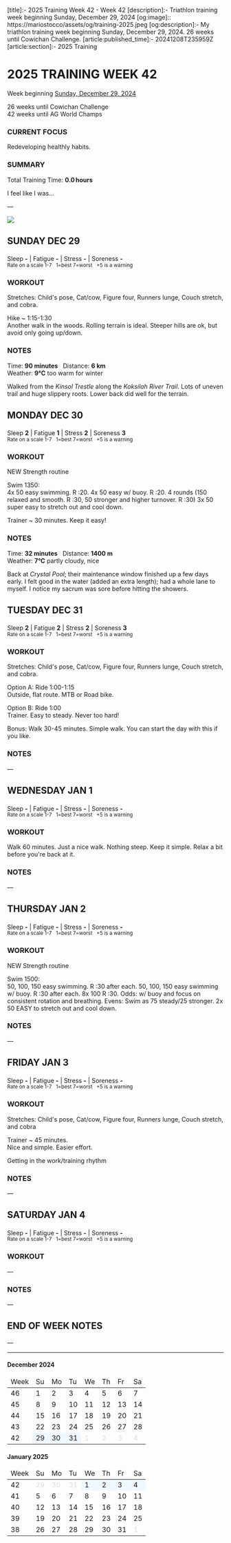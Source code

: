 [title]:- 2025 Training Week 42 - Week 42
[description]:- Triathlon training week beginning Sunday, December 29, 2024
[og:image]:: https://mariostocco/assets/og/training-2025.jpeg
[og:description]:- My triathlon training week beginning Sunday, December 29, 2024. 26 weeks until Cowichan Challenge.
[article:published_time]:- 20241208T235959Z
[article:section]:- 2025 Training



# 2025 TRAINING WEEK 42
Week beginning [Sunday, December 29, 2024](javascript:flick('sun');)

26 weeks until Cowichan Challenge<br />42 weeks until AG World Champs

### CURRENT FOCUS
Redeveloping healthly habits.

### SUMMARY
Total Training Time: **0.0&#8239;hours**

I feel like I was... <!--LAGGING  MAINTAINING  BUILDING  PEAKING  OVERREACHING-->

&mdash;





![](/assets/svg/image-977x550.svg)

## SUNDAY DEC 29
Sleep **-** | Fatigue **-** | Stress **-** | Soreness **-**
<sup><br />Rate on a scale 1-7 &nbsp; 1=best 7=worst &nbsp; +5 is a warning</sup>

### WORKOUT
Stretches: Child's pose, Cat/cow, Figure four, Runners lunge, Couch stretch, and cobra.

Hike ~ 1:15-1:30  
Another walk in the woods. Rolling terrain is ideal. Steeper hills are ok, but avoid only going up/down.

### NOTES
Time: **90 minutes** &nbsp; Distance: **6 km**  
Weather: **9°C** too warm for winter

Walked from the _Kinsol Trestle_ along the _Koksilah River Trail_.  Lots of uneven trail and huge slippery roots.  Lower back did well for the terrain.

<!---->
## MONDAY DEC 30
Sleep **2** | Fatigue **1** | Stress **2** | Soreness **3**
<sup><br />Rate on a scale 1-7 &nbsp; 1=best 7=worst &nbsp; +5 is a warning</sup>

### WORKOUT
NEW Strength routine

Swim 1350:  
4x 50 easy swimming. R :20.  4x 50 easy w/ buoy. R :20.  4 rounds (150 relaxed and smooth. R :30, 50 stronger and higher turnover. R :30) 3x 50 super easy to stretch out and cool down.

Trainer ~ 30 minutes. Keep it easy!

### NOTES
Time: **32 minutes** &nbsp; Distance: **1400 m**  
Weather: **7°C** partly cloudy, nice

Back at _Crystal Pool_; their maintenance window finished up a few days early.  I felt good in the water (added an extra length); had a whole lane to myself.  I notice my sacrum was sore before hitting the showers.

<!---->
## TUESDAY DEC 31
Sleep **2** | Fatigue **2** | Stress **2** | Soreness **3**
<sup><br />Rate on a scale 1-7 &nbsp; 1=best 7=worst &nbsp; +5 is a warning</sup>

### WORKOUT
Stretches: Child's pose, Cat/cow, Figure four, Runners lunge, Couch stretch, and cobra.

Option A: Ride 1:00-1:15  
Outside, flat route. MTB or Road bike.

Option B: Ride 1:00  
Trainer. Easy to steady. Never too hard!

Bonus: Walk 30-45 minutes. Simple walk. You can start the day with this if you like.

### NOTES
&mdash;


<!---->
## WEDNESDAY JAN 1
Sleep **-** | Fatigue **-** | Stress **-** | Soreness **-**
<sup><br />Rate on a scale 1-7 &nbsp; 1=best 7=worst &nbsp; +5 is a warning</sup>

### WORKOUT
Walk 60 minutes. Just a nice walk. Nothing steep. Keep it simple. Relax a bit before you're back at it.

### NOTES
&mdash;


<!---->
## THURSDAY JAN 2
Sleep **-** | Fatigue **-** | Stress **-** | Soreness **-**
<sup><br />Rate on a scale 1-7 &nbsp; 1=best 7=worst &nbsp; +5 is a warning</sup>

### WORKOUT
NEW Strength routine

Swim 1500:  
50, 100, 150 easy swimming. R :30 after each. 50, 100, 150 easy swimming w/ buoy. R :30 after each. 8x 100 R :30. Odds: w/ buoy and focus on consistent rotation and breathing. Evens: Swim as 75 steady/25 stronger. 2x 50 EASY to stretch out and cool down.

### NOTES
&mdash;


<!---->
## FRIDAY JAN 3
Sleep **-** | Fatigue **-** | Stress **-** | Soreness **-**
<sup><br />Rate on a scale 1-7 &nbsp; 1=best 7=worst &nbsp; +5 is a warning</sup>

### WORKOUT
Stretches: Child's pose, Cat/cow, Figure four, Runners lunge, Couch stretch, and cobra

Trainer ~ 45 minutes.  
Nice and simple. Easier effort.

Getting in the work/training rhythm

### NOTES
&mdash;


<!---->
## SATURDAY JAN 4
Sleep **-** | Fatigue **-** | Stress **-** | Soreness **-**
<sup><br />Rate on a scale 1-7 &nbsp; 1=best 7=worst &nbsp; +5 is a warning</sup>

### WORKOUT
&mdash;

### NOTES
&mdash;


<!---->
## END OF WEEK NOTES
&mdash;





---


<div class="month"><h4>December 2024</h4><table><thead><tr style="border:0;"><td>Week</td><td class="day">Su</td><td class="day">Mo</td><td class="day">Tu</td><td class="day">We</td><td class="day">Th</td><td class="day">Fr</td><td class="day">Sa</td></tr></thead><tbody><tr><td class="week" onclick="javascript:cellClick(46,'');">46</td><td class="day" style="" id="c20241201" onclick="javascript:cellClick(46,'sun');">1</td><td class="day" style="" id="c20241202" onclick="javascript:cellClick(46,'mon');">2</td><td class="day" style="" id="c20241203" onclick="javascript:cellClick(46,'tue');">3</td><td class="day" style="" id="c20241204" onclick="javascript:cellClick(46,'wed');">4</td><td class="day" style="" id="c20241205" onclick="javascript:cellClick(46,'thu');">5</td><td class="day" style="" id="c20241206" onclick="javascript:cellClick(46,'fri');">6</td><td class="day" style="" id="c20241207" onclick="javascript:cellClick(46,'sat');">7</td></tr><tr><td class="week" onclick="javascript:cellClick(45,'');">45</td><td class="day" style="" id="c20241208" onclick="javascript:cellClick(45,'sun');">8</td><td class="day" style="" id="c20241209" onclick="javascript:cellClick(45,'mon');">9</td><td class="day" style="" id="c20241210" onclick="javascript:cellClick(45,'tue');">10</td><td class="day" style="" id="c20241211" onclick="javascript:cellClick(45,'wed');">11</td><td class="day" style="" id="c20241212" onclick="javascript:cellClick(45,'thu');">12</td><td class="day" style="" id="c20241213" onclick="javascript:cellClick(45,'fri');">13</td><td class="day" style="" id="c20241214" onclick="javascript:cellClick(45,'sat');">14</td></tr><tr><td class="week" onclick="javascript:cellClick(44,'');">44</td><td class="day" style="" id="c20241215" onclick="javascript:cellClick(44,'sun');">15</td><td class="day" style="" id="c20241216" onclick="javascript:cellClick(44,'mon');">16</td><td class="day" style="" id="c20241217" onclick="javascript:cellClick(44,'tue');">17</td><td class="day" style="" id="c20241218" onclick="javascript:cellClick(44,'wed');">18</td><td class="day" style="" id="c20241219" onclick="javascript:cellClick(44,'thu');">19</td><td class="day" style="" id="c20241220" onclick="javascript:cellClick(44,'fri');">20</td><td class="day" style="" id="c20241221" onclick="javascript:cellClick(44,'sat');">21</td></tr><tr><td class="week" onclick="javascript:cellClick(43,'');">43</td><td class="day" style="" id="c20241222" onclick="javascript:cellClick(43,'sun');">22</td><td class="day" style="" id="c20241223" onclick="javascript:cellClick(43,'mon');">23</td><td class="day" style="" id="c20241224" onclick="javascript:cellClick(43,'tue');">24</td><td class="day" style="" id="c20241225" onclick="javascript:cellClick(43,'wed');">25</td><td class="day" style="" id="c20241226" onclick="javascript:cellClick(43,'thu');">26</td><td class="day" style="" id="c20241227" onclick="javascript:cellClick(43,'fri');">27</td><td class="day" style="" id="c20241228" onclick="javascript:cellClick(43,'sat');">28</td></tr><tr><td class="week" onclick="javascript:cellClick(42,'');">42</td><td class="day" style="background-color:aliceblue;" id="c20241229" onclick="javascript:flick('sun');">29</td><td class="day" style="background-color:aliceblue;" id="c20241230" onclick="javascript:flick('mon');">30</td><td class="day" style="background-color:aliceblue;" id="c20241231" onclick="javascript:flick('tue');">31</td><td class="day" style="color:#dddddd;">1</td><td class="day" style="color:#dddddd;">2</td><td class="day" style="color:#dddddd;">3</td><td class="day" style="color:#dddddd;">4</td></tr></tbody></table></div>
<div class="month"><h4>January 2025</h4><table><thead><tr style="border:0;"><td>Week</td><td class="day">Su</td><td class="day">Mo</td><td class="day">Tu</td><td class="day">We</td><td class="day">Th</td><td class="day">Fr</td><td class="day">Sa</td></tr></thead><tbody><tr><td class="week" onclick="javascript:cellClick(42,'');">42</td><td class="day" style="color:#dddddd;">29</td><td class="day" style="color:#dddddd;">30</td><td class="day" style="color:#dddddd;">31</td><td class="day" style="background-color:aliceblue;" id="c20250101" onclick="javascript:flick('wed');">1</td><td class="day" style="background-color:aliceblue;" id="c20250102" onclick="javascript:flick('thu');">2</td><td class="day" style="background-color:aliceblue;" id="c20250103" onclick="javascript:flick('fri');">3</td><td class="day" style="background-color:aliceblue;" id="c20250104" onclick="javascript:flick('sat');">4</td></tr><tr><td class="week" onclick="javascript:cellClick(41,'');">41</td><td class="day" style="" id="c20250105" onclick="javascript:cellClick(41,'sun');">5</td><td class="day" style="" id="c20250106" onclick="javascript:cellClick(41,'mon');">6</td><td class="day" style="" id="c20250107" onclick="javascript:cellClick(41,'tue');">7</td><td class="day" style="" id="c20250108" onclick="javascript:cellClick(41,'wed');">8</td><td class="day" style="" id="c20250109" onclick="javascript:cellClick(41,'thu');">9</td><td class="day" style="" id="c20250110" onclick="javascript:cellClick(41,'fri');">10</td><td class="day" style="" id="c20250111" onclick="javascript:cellClick(41,'sat');">11</td></tr><tr><td class="week" onclick="javascript:cellClick(40,'');">40</td><td class="day" style="" id="c20250112" onclick="javascript:cellClick(40,'sun');">12</td><td class="day" style="" id="c20250113" onclick="javascript:cellClick(40,'mon');">13</td><td class="day" style="" id="c20250114" onclick="javascript:cellClick(40,'tue');">14</td><td class="day" style="" id="c20250115" onclick="javascript:cellClick(40,'wed');">15</td><td class="day" style="" id="c20250116" onclick="javascript:cellClick(40,'thu');">16</td><td class="day" style="" id="c20250117" onclick="javascript:cellClick(40,'fri');">17</td><td class="day" style="" id="c20250118" onclick="javascript:cellClick(40,'sat');">18</td></tr><tr><td class="week" onclick="javascript:cellClick(39,'');">39</td><td class="day" style="" id="c20250119" onclick="javascript:cellClick(39,'sun');">19</td><td class="day" style="" id="c20250120" onclick="javascript:cellClick(39,'mon');">20</td><td class="day" style="" id="c20250121" onclick="javascript:cellClick(39,'tue');">21</td><td class="day" style="" id="c20250122" onclick="javascript:cellClick(39,'wed');">22</td><td class="day" style="" id="c20250123" onclick="javascript:cellClick(39,'thu');">23</td><td class="day" style="" id="c20250124" onclick="javascript:cellClick(39,'fri');">24</td><td class="day" style="" id="c20250125" onclick="javascript:cellClick(39,'sat');">25</td></tr><tr><td class="week" onclick="javascript:cellClick(38,'');">38</td><td class="day" style="" id="c20250126" onclick="javascript:cellClick(38,'sun');">26</td><td class="day" style="" id="c20250127" onclick="javascript:cellClick(38,'mon');">27</td><td class="day" style="" id="c20250128" onclick="javascript:cellClick(38,'tue');">28</td><td class="day" style="" id="c20250129" onclick="javascript:cellClick(38,'wed');">29</td><td class="day" style="" id="c20250130" onclick="javascript:cellClick(38,'thu');">30</td><td class="day" style="" id="c20250131" onclick="javascript:cellClick(38,'fri');">31</td><td class="day" style="color:#dddddd;">1</td></tr></tbody></table></div>
<script>var yyyy=2025;</script>